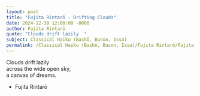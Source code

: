 ```yaml
---
layout: post
title: "Fujita Rintarō - Drifting Clouds"
date: 2024-12-30 12:00:00 -0000
author: Fujita Rintarō
quote: "Clouds drift lazily  "
subject: Classical Haiku (Bashō, Buson, Issa)
permalink: /Classical Haiku (Bashō, Buson, Issa)/Fujita Rintarō/Fujita Rintarō - Drifting Clouds
---
```


Clouds drift lazily  
across the wide open sky,  
a canvas of dreams.

- Fujita Rintarō
